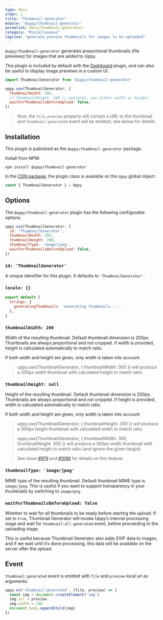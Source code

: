```yaml
---
type: docs
order: 2
title: "Thumbnail Generator"
module: "@uppy/thumbnail-generator"
permalink: docs/thumbnail-generator/
category: "Miscellaneous"
tagline: "generate preview thumbnails for images to be uploaded"
---
```


`@uppy/thumbnail-generator` generates proportional thumbnails (file previews) for images that are added to Uppy.

This plugin is included by default with the [Dashboard](/docs/dashboard) plugin, and can also be useful to display image previews in a custom UI.

```js
import ThumbnailGenerator from '@uppy/thumbnail-generator'

uppy.use(ThumbnailGenerator, {
  thumbnailWidth: 200,
  // thumbnailHeight: 200 // optional, use either width or height,
  waitForThumbnailsBeforeUpload: false,
})
```

> Now, the `file.preview` property will contain a URL to the thumbnail and `thumbnail:generated` event will be emitted, see below for details.

## Installation

This plugin is published as the `@uppy/thumbnail-generator` package.

Install from NPM:

```shell
npm install @uppy/thumbnail-generator
```

In the [CDN package](/docs/#With-a-script-tag), the plugin class is available on the `Uppy` global object:

```js
const { ThumbnailGenerator } = Uppy
```

## Options

The `@uppy/thumbnail-generator` plugin has the following configurable options:

```js
uppy.use(ThumbnailGenerator, {
  id: 'ThumbnailGenerator',
  thumbnailWidth: 200,
  thumbnailHeight: 200,
  thumbnailType: 'image/jpeg',
  waitForThumbnailsBeforeUpload: false,
})
```

### `id: 'ThumbnailGenerator'`

A unique identifier for this plugin. It defaults to `'ThumbnailGenerator'`.

### `locale: {}`

```js
export default {
  strings: {
    generatingThumbnails: 'Generating thumbnails...',
  },
}
```

### `thumbnailWidth: 200`

Width of the resulting thumbnail. Default thumbnail dimension is 200px. Thumbnails are always proportional and not cropped. If width is provided, height is calculated automatically to match ratio.

If both width and height are given, only width is taken into account.

> uppy.use(ThumbnailGenerator, { thumbnailWidth: 300 }) will produce a 300px width thumbnail with calculated height to match ratio.

### `thumbnailHeight: null`

Height of the resulting thumbnail. Default thumbnail dimension is 200px. Thumbnails are always proportional and not cropped. If height is provided, width is calculated automatically to match ratio.

If both width and height are given, only width is taken into account.

> uppy.use(ThumbnailGenerator, { thumbnailHeight: 300 }) will produce a 300px height thumbnail with calculated width to match ratio.
>
> uppy.use(ThumbnailGenerator, { thumbnailWidth: 300, thumbnailHeight: 300 }) will produce a 300px width thumbnail with calculated height to match ratio (and ignore the given height).
>
> See issue [#979](https://github.com/transloadit/uppy/issues/979) and [#1096](https://github.com/transloadit/uppy/pull/1096) for details on this feature.

### `thumbnailType: 'image/jpeg'`

MIME type of the resulting thumbnail. Default thumbnail MIME type is `image/jpeg`. This is useful if you want to support transparency in your thumbnails by switching to `image/png`.

### `waitForThumbnailsBeforeUpload: false`

Whether to wait for all thumbnails to be ready before starting the upload. If set to `true`, Thumbnail Generator will invoke Uppy’s internal processing stage and wait for `thumbnail:all-generated` event, before proceeding to the uploading stage.

This is useful because Thumbnail Generator also adds EXIF data to images, and if we wait until it’s done processing, this data will be available on the server after the upload.

## Event

`thumbnail:generated` event is emitted with `file` and `preview` local url as arguments:

```js
uppy.on('thumbnail:generated', (file, preview) => {
  const img = document.createElement('img')
  img.src = preview
  img.width = 100
  document.body.appendChild(img)
})
```
